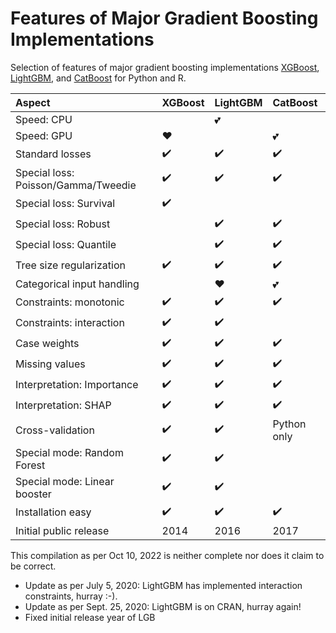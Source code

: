 # Features of Major Gradient Boosting Implementations

Selection of features of major gradient boosting implementations [XGBoost](https://github.com/dmlc/xgboost), [LightGBM](https://github.com/microsoft/LightGBM), and [CatBoost](https://github.com/catboost/catboost) for Python and R.

Aspect         | XGBoost       | LightGBM      | CatBoost
:------------ | :-------------| :-------------| :-------------
Speed: CPU  |  | :two_hearts:  |
Speed: GPU  | :heart: |   | :two_hearts:
Standard losses | :heavy_check_mark: | :heavy_check_mark: | :heavy_check_mark:
Special loss: Poisson/Gamma/Tweedie |:heavy_check_mark: | :heavy_check_mark: | :heavy_check_mark:
Special loss: Survival| :heavy_check_mark: ||
Special loss: Robust | |  :heavy_check_mark: | :heavy_check_mark:
Special loss: Quantile ||:heavy_check_mark:|:heavy_check_mark:
Tree size regularization | :heavy_check_mark:| :heavy_check_mark:| :heavy_check_mark:
Categorical input handling | | :heart: | :two_hearts:
Constraints: monotonic  | :heavy_check_mark: |  :heavy_check_mark: | :heavy_check_mark:
Constraints: interaction  | :heavy_check_mark: |     :heavy_check_mark:      | 
Case weights | :heavy_check_mark: | :heavy_check_mark: | :heavy_check_mark:
Missing values | :heavy_check_mark: | :heavy_check_mark: | :heavy_check_mark:
Interpretation: Importance |:heavy_check_mark:|:heavy_check_mark:|:heavy_check_mark:
Interpretation: SHAP | :heavy_check_mark: | :heavy_check_mark: | :heavy_check_mark:
Cross-validation | :heavy_check_mark: | :heavy_check_mark: | Python only
Special mode: Random Forest | :heavy_check_mark: | :heavy_check_mark: |
Special mode: Linear booster | :heavy_check_mark: | :heavy_check_mark: |
Installation easy | :heavy_check_mark: | :heavy_check_mark: | :heavy_check_mark:
Initial public release | 2014 | 2016 | 2017

This compilation as per Oct 10, 2022 is neither complete nor does it claim to be correct.

- Update as per July 5, 2020: LightGBM has implemented interaction constraints, hurray :-).
- Update as per Sept. 25, 2020: LightGBM is on CRAN, hurray again!
- Fixed initial release year of LGB


